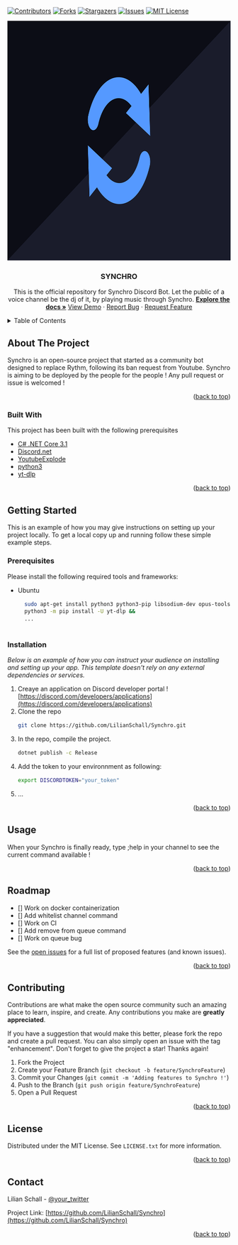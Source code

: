 <div id="top"></div>

[![Contributors][contributors-shield]][contributors-url]
[![Forks][forks-shield]][forks-url]
[![Stargazers][stars-shield]][stars-url]
[![Issues][issues-shield]][issues-url]
[![MIT License][license-shield]][license-url]



<!-- PROJECT LOGO -->
<div align="center">
  <a href="https://github.com/LilianSchall/Synchro">
    <img src="images/Synchro.png" alt="Logo" width="960" height="540">
  </a>

  <h3 align="center">SYNCHRO</h3>
  <p align="center">
    This is the official repository for Synchro Discord Bot. Let the public of a voice channel be the dj of it, by playing music through Synchro. 
    <a href="https://https://github.com/LilianSchall/Synchro"><strong>Explore the docs »</strong></a>
    <a href="https://github.com/LilianSchall/Synchro/">View Demo</a>
    ·
    <a href="https://github.com/LilianSchall/Synchro/issues">Report Bug</a>
    ·
    <a href="https://github.com/LilianSchall/Synchro/issues">Request Feature</a>
  </p>
</div>



<!-- TABLE OF CONTENTS -->
<details>
  <summary>Table of Contents</summary>
  <ol>
    <li>
      <a href="#about-the-project">About The Project</a>
      <ul>
        <li><a href="#built-with">Built With</a></li>
      </ul>
    </li>
    <li>
      <a href="#getting-started">Getting Started</a>
      <ul>
        <li><a href="#prerequisites">Prerequisites</a></li>
        <li><a href="#installation">Installation</a></li>
      </ul>
    </li>
    <li><a href="#usage">Usage</a></li>
    <li><a href="#roadmap">Roadmap</a></li>
    <li><a href="#contributing">Contributing</a></li>
    <li><a href="#license">License</a></li>
    <li><a href="#contact">Contact</a></li>
  </ol>
</details>



<!-- ABOUT THE PROJECT -->
## About The Project

Synchro is an open-source project that started as a community bot designed to replace Rythm, following its ban request from Youtube. Synchro is aiming to be deployed by the people for the people ! 
Any pull request or issue is welcomed !

<p align="right">(<a href="#top">back to top</a>)</p>



### Built With

This project has been built with the following prerequisites

* [C# .NET Core 3.1](https://dotnet.microsoft.com/download)
* [Discord.net](https://docs.stillu.cc/guides/introduction/intro.html)
* [YoutubeExplode](https://github.com/Tyrrrz/YoutubeExplode)
* [python3](https://www.python.org/downloads/)
* [yt-dlp](https://github.com/yt-dlp/yt-dlp)

<p align="right">(<a href="#top">back to top</a>)</p>



<!-- GETTING STARTED -->
## Getting Started

This is an example of how you may give instructions on setting up your project locally.
To get a local copy up and running follow these simple example steps.

### Prerequisites

Please install the following required tools and frameworks:
* Ubuntu
  ```sh
    sudo apt-get install python3 python3-pip libsodium-dev opus-tools &&
    python3 -m pip install -U yt-dlp &&
    ...
    
  ```

### Installation

_Below is an example of how you can instruct your audience on installing and setting up your app. This template doesn't rely on any external dependencies or services._

1. Creaye an application on Discord developer portal ! [https://discord.com/developers/applications](https://discord.com/developers/applications)
2. Clone the repo
   ```sh
   git clone https://github.com/LilianSchall/Synchro.git
   ```
3. In the repo, compile the project.
   ```sh
   dotnet publish -c Release
   ```
4. Add the token to your environnment as following:
   ```sh
   export DISCORDTOKEN="your_token"
   ```
5. ...
<p align="right">(<a href="#top">back to top</a>)</p>



<!-- USAGE EXAMPLES -->
## Usage

When your Synchro is finally ready, type ;help in your channel to see the current command available !



<p align="right">(<a href="#top">back to top</a>)</p>



<!-- ROADMAP -->
## Roadmap

- [] Work on docker containerization
- [] Add whitelist channel command
- [] Work on CI
- [] Add remove from queue command
- [] Work on queue bug 

See the [open issues](https://github.com/LilianSchall/Synchro/issues) for a full list of proposed features (and known issues).

<p align="right">(<a href="#top">back to top</a>)</p>



<!-- CONTRIBUTING -->
## Contributing

Contributions are what make the open source community such an amazing place to learn, inspire, and create. Any contributions you make are **greatly appreciated**.

If you have a suggestion that would make this better, please fork the repo and create a pull request. You can also simply open an issue with the tag "enhancement".
Don't forget to give the project a star! Thanks again!

1. Fork the Project
2. Create your Feature Branch (`git checkout -b feature/SynchroFeature`)
3. Commit your Changes (`git commit -m 'Adding features to Synchro !'`)
4. Push to the Branch (`git push origin feature/SynchroFeature`)
5. Open a Pull Request

<p align="right">(<a href="#top">back to top</a>)</p>



<!-- LICENSE -->
## License

Distributed under the MIT License. See `LICENSE.txt` for more information.

<p align="right">(<a href="#top">back to top</a>)</p>



<!-- CONTACT -->
## Contact

Lilian Schall - [@your_twitter](https://twitter.com/lilixns)

Project Link: [https://github.com/LilianSchall/Synchro](https://github.com/LilianSchall/Synchro)

<p align="right">(<a href="#top">back to top</a>)</p>







<!-- MARKDOWN LINKS & IMAGES -->
<!-- https://www.markdownguide.org/basic-syntax/#reference-style-links -->
[contributors-shield]: https://img.shields.io/github/contributors/LilianSchall/Synchro.svg?style=for-the-badge
[contributors-url]: https://github.com/LilianSchall/Synchro/graphs/contributors
[forks-shield]: https://img.shields.io/github/forks/LilianSchall/Synchro.svg?style=for-the-badge
[forks-url]: https://github.com/LilianSchall/Synchro/network/members
[stars-shield]: https://img.shields.io/github/stars/LilianSchall/Synchro.svg?style=for-the-badge
[stars-url]: https://github.com/LilianSchall/Synchro/stargazers
[issues-shield]: https://img.shields.io/github/issues/LilianSchall/Synchro.svg?style=for-the-badge
[issues-url]: https://github.com/LilianSchall/Synchro/issues
[license-shield]: https://img.shields.io/github/license/LilianSchall/Synchro.svg?style=for-the-badge
[license-url]: https://github.com/LilianSchall/Synchro/blob/main/LICENSE
